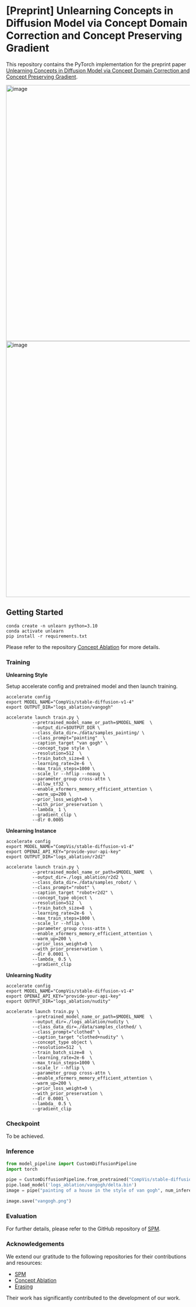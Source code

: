 # [Preprint] Unlearning Concepts in Diffusion Model via Concept Domain Correction and Concept Preserving Gradient
This repository contains the PyTorch implementation for the preprint paper [Unlearning Concepts in Diffusion Model via Concept Domain Correction and Concept Preserving Gradient](https://arxiv.org/abs/2405.15304).

<img width="700" alt="image" src="https://github.com/user-attachments/assets/3b3fd95c-7b2d-4843-bf5b-4d8fe6498718">

<img width="700" alt="image" src="https://github.com/user-attachments/assets/2b448503-5dd9-42c5-a731-509cbfef659f">

## Getting Started
```
conda create -n unlearn python=3.10
conda activate unlearn
pip install -r requirements.txt
```
Please refer to the repository [Concept Ablation](https://github.com/nupurkmr9/concept-ablation) for more details.

### Training

**Unlearning Style**

Setup accelerate config and pretrained model and then launch training. 

```
accelerate config
export MODEL_NAME="CompVis/stable-diffusion-v1-4"
export OUTPUT_DIR="logs_ablation/vangogh"

accelerate launch train.py \
          --pretrained_model_name_or_path=$MODEL_NAME  \
          --output_dir=$OUTPUT_DIR \
          --class_data_dir=./data/samples_painting/ \
          --class_prompt="painting"  \
          --caption_target "van gogh" \
          --concept_type style \
          --resolution=512  \
          --train_batch_size=8 \
          --learning_rate=2e-6  \
          --max_train_steps=1000 \
          --scale_lr --hflip --noaug \
          --parameter_group cross-attn \
          --allow_tf32 \
          --enable_xformers_memory_efficient_attention \
          --warm_up=200 \
          --prior_loss_weight=0 \
          --with_prior_preservation \
          --lambda_ 1 \
          --gradient_clip \
          --dlr 0.0005
```


**Unlearning Instance**
```
accelerate config
export MODEL_NAME="CompVis/stable-diffusion-v1-4"
export OPENAI_API_KEY="provide-your-api-key"
export OUTPUT_DIR="logs_ablation/r2d2"

accelerate launch train.py \
          --pretrained_model_name_or_path=$MODEL_NAME  \
          --output_dir=./logs_ablation/r2d2 \
          --class_data_dir=./data/samples_robot/ \
          --class_prompt="robot" \
          --caption_target "robot+r2d2" \
          --concept_type object \
          --resolution=512  \
          --train_batch_size=8  \
          --learning_rate=2e-6  \
          --max_train_steps=1000 \
          --scale_lr --hflip \
          --parameter_group cross-attn \
          --enable_xformers_memory_efficient_attention \
          --warm_up=200 \
          --prior_loss_weight=0 \
          --with_prior_preservation \
          --dlr 0.0001 \
          --lambda_ 0.5 \
          --gradient_clip
```


**Unlearning Nudity**
```
accelerate config
export MODEL_NAME="CompVis/stable-diffusion-v1-4"
export OPENAI_API_KEY="provide-your-api-key"
export OUTPUT_DIR="logs_ablation/nudity"

accelerate launch train.py \
          --pretrained_model_name_or_path=$MODEL_NAME  \
          --output_dir=./logs_ablation/nudity \
          --class_data_dir=./data/samples_clothed/ \
          --class_prompt="clothed" \
          --caption_target "clothed+nudity" \
          --concept_type object \
          --resolution=512  \
          --train_batch_size=8  \
          --learning_rate=2e-6  \
          --max_train_steps=1000 \
          --scale_lr --hflip \
          --parameter_group cross-attn \
          --enable_xformers_memory_efficient_attention \
          --warm_up=200 \
          --prior_loss_weight=0 \
          --with_prior_preservation \
          --dlr 0.0001 \
          --lambda_ 0.5 \
          --gradient_clip
```

### Checkpoint
To be achieved.

### Inference

```python
from model_pipeline import CustomDiffusionPipeline
import torch

pipe = CustomDiffusionPipeline.from_pretrained("CompVis/stable-diffusion-v1-4", torch_dtype=torch.float16).to("cuda")
pipe.load_model('logs_ablation/vangogh/delta.bin')
image = pipe("painting of a house in the style of van gogh", num_inference_steps=50, guidance_scale=6., eta=1.).images[0]

image.save("vangogh.png")
```

### Evaluation
For further details, please refer to the GitHub repository of [SPM](https://github.com/Con6924/SPM).

### Acknowledgements
We extend our gratitude to the following repositories for their contributions and resources:

- [SPM](https://github.com/Con6924/SPM)
- [Concept Ablation](https://github.com/nupurkmr9/concept-ablation)
- [Erasing](https://github.com/rohitgandikota/erasing)

Their work has significantly contributed to the development of our work.

